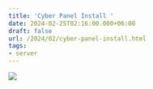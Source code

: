 ```yaml
---
title: 'Cyber Panel Install '
date: 2024-02-25T02:16:00.000+06:00
draft: false
url: /2024/02/cyber-panel-install.html
tags: 
- server
---
```


[![](https://blogger.googleusercontent.com/img/a/AVvXsEj30h7K5jkxeksstv0SBGyXjOCkYRNlV8I26lJtzMYjV92NlnpUS5Hta9ak_K6g9-yWeX8i-6FEr8vH-3ILCiTKeYGZ2cjedmQsH_t-7hEhLoP99tC1_-S_9kyBxWIWb5e-maOudtmSmIFE7KbkgUSzlt_9IxgOxF7_Sq9PYEtyyWNau0ettxYvOjBUPlBW=w620-h702)](https://blogger.googleusercontent.com/img/a/AVvXsEj30h7K5jkxeksstv0SBGyXjOCkYRNlV8I26lJtzMYjV92NlnpUS5Hta9ak_K6g9-yWeX8i-6FEr8vH-3ILCiTKeYGZ2cjedmQsH_t-7hEhLoP99tC1_-S_9kyBxWIWb5e-maOudtmSmIFE7KbkgUSzlt_9IxgOxF7_Sq9PYEtyyWNau0ettxYvOjBUPlBW)